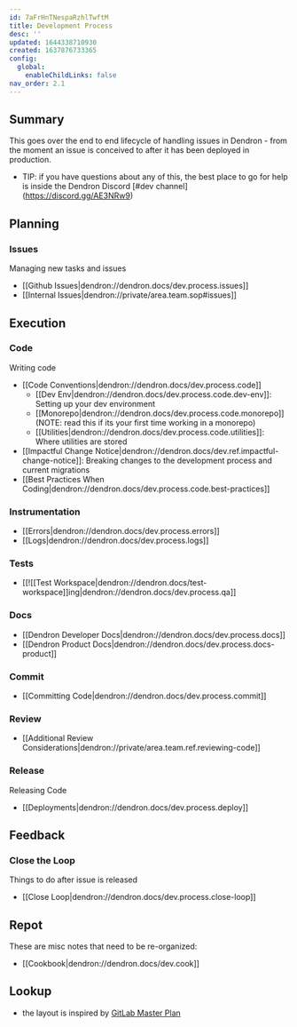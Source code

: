 ```yaml
---
id: 7aFrHnTNespaRzhlTwftM
title: Development Process
desc: ''
updated: 1644338710930
created: 1637876733365
config:
  global:
    enableChildLinks: false
nav_order: 2.1
---
```


## Summary

This goes over the end to end lifecycle of handling issues in Dendron - from the moment an issue is conceived to after it has been deployed in production. 

- TIP: if you have questions about any of this, the best place to go for help is inside the Dendron Discord [#dev channel] (https://discord.gg/AE3NRw9)


## Planning

### Issues

Managing new tasks and issues

- [[Github Issues|dendron://dendron.docs/dev.process.issues]]
- [[Internal Issues|dendron://private/area.team.sop#issues]]

## Execution

### Code

Writing code

- [[Code Conventions|dendron://dendron.docs/dev.process.code]]
  - [[Dev Env|dendron://dendron.docs/dev.process.code.dev-env]]: Setting up your dev environment
  - [[Monorepo|dendron://dendron.docs/dev.process.code.monorepo]] (NOTE: read this if its your first time working in a monorepo)
  - [[Utilities|dendron://dendron.docs/dev.process.code.utilities]]: Where utilities are stored
- [[Impactful Change Notice|dendron://dendron.docs/dev.ref.impactful-change-notice]]: Breaking changes to the development process and current migrations
- [[Best Practices When Coding|dendron://dendron.docs/dev.process.code.best-practices]]

### Instrumentation
- [[Errors|dendron://dendron.docs/dev.process.errors]]
- [[Logs|dendron://dendron.docs/dev.process.logs]]

### Tests
- [[![[Test Workspace|dendron://dendron.docs/test-workspace]]ing|dendron://dendron.docs/dev.process.qa]]

### Docs
- [[Dendron Developer Docs|dendron://dendron.docs/dev.process.docs]]
- [[Dendron Product Docs|dendron://dendron.docs/dev.process.docs-product]]

### Commit
- [[Committing Code|dendron://dendron.docs/dev.process.commit]]

### Review
- [[Additional Review Considerations|dendron://private/area.team.ref.reviewing-code]]

### Release

Releasing Code

- [[Deployments|dendron://dendron.docs/dev.process.deploy]]

## Feedback

### Close the Loop

Things to do after issue is released

- [[Close Loop|dendron://dendron.docs/dev.process.close-loop]]

## Repot

These are misc notes that need to be re-organized:
- [[Cookbook|dendron://dendron.docs/dev.cook]]

## Lookup

- the layout is inspired by [GitLab Master Plan](https://about.gitlab.com/blog/2016/09/13/gitlab-master-plan/)
